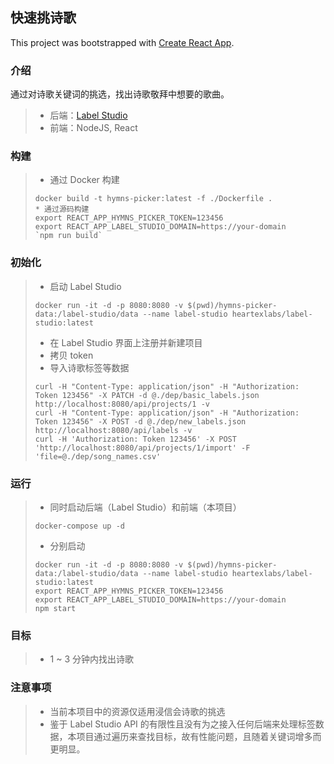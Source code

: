 ## 快速挑诗歌

This project was bootstrapped with [Create React App](https://github.com/facebook/create-react-app).

### 介绍
通过对诗歌关键词的挑选，找出诗歌敬拜中想要的歌曲。
> * 后端：[Label Studio](https://github.com/heartexlabs/label-studio)
> * 前端：NodeJS, React

### 构建
> * 通过 Docker 构建
> ```shell
> docker build -t hymns-picker:latest -f ./Dockerfile .
> * 通过源码构建
> export REACT_APP_HYMNS_PICKER_TOKEN=123456
> export REACT_APP_LABEL_STUDIO_DOMAIN=https://your-domain
> `npm run build`
> ```

### 初始化
> * 启动 Label Studio
> ```shell
> docker run -it -d -p 8080:8080 -v $(pwd)/hymns-picker-data:/label-studio/data --name label-studio heartexlabs/label-studio:latest
> ```
> * 在 Label Studio 界面上注册并新建项目
> * 拷贝 token
> * 导入诗歌标签等数据
> ```shell
> curl -H "Content-Type: application/json" -H "Authorization: Token 123456" -X PATCH -d @./dep/basic_labels.json http://localhost:8080/api/projects/1 -v
> curl -H "Content-Type: application/json" -H "Authorization: Token 123456" -X POST -d @./dep/new_labels.json http://localhost:8080/api/labels -v
> curl -H 'Authorization: Token 123456' -X POST 'http://localhost:8080/api/projects/1/import' -F 'file=@./dep/song_names.csv'
> ```

### 运行
> * 同时启动后端（Label Studio）和前端（本项目）
> ```shell
> docker-compose up -d
> ```
> * 分别启动
> ```shell
> docker run -it -d -p 8080:8080 -v $(pwd)/hymns-picker-data:/label-studio/data --name label-studio heartexlabs/label-studio:latest
> export REACT_APP_HYMNS_PICKER_TOKEN=123456
> export REACT_APP_LABEL_STUDIO_DOMAIN=https://your-domain
> npm start
> ```

### 目标
> * 1 ~ 3 分钟内找出诗歌

### 注意事项
> * 当前本项目中的资源仅适用浸信会诗歌的挑选
> * 鉴于 Label Studio API 的有限性且没有为之接入任何后端来处理标签数据，本项目通过遍历来查找目标，故有性能问题，且随着关键词增多而更明显。


